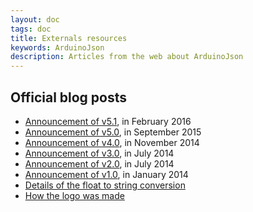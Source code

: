 ```yaml
---
layout: doc
tags: doc
title: Externals resources
keywords: ArduinoJson
description: Articles from the web about ArduinoJson
---
```


## Official blog posts

* [Announcement of v5.1](https://blog.benoitblanchon.fr/arduino-json-v5-1/), in February 2016
* [Announcement of v5.0](https://blog.benoitblanchon.fr/arduino-json-v5-0/), in September 2015
* [Announcement of v4.0](https://blog.benoitblanchon.fr/arduino-json-v4-0/), in November 2014
* [Announcement of v3.0](https://blog.benoitblanchon.fr/arduino-json-v3-0/), in July 2014
* [Announcement of v2.0](https://blog.benoitblanchon.fr/arduino-json-v2-0/), in July 2014
* [Announcement of v1.0](https://blog.benoitblanchon.fr/arduino-json-parser/), in January 2014
* [Details of the float to string conversion](https://blog.benoitblanchon.fr/lightweight-float-to-string/)
* [How the logo was made](https://blog.benoitblanchon.fr/arduinojson-logo/)
